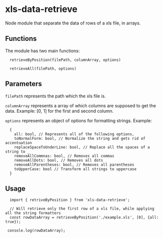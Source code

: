 # xls-data-retrieve
Node module that separate the data of rows of a xls file, in arrays.

## Functions
The module has two main functions:

```
  retrieveByPosition(filePath, columnArray, options)
```

```
  retrieveAll(filePath, options)
```

## Parameters
```filePath``` represents the path which the xls file is.

```columnArray``` represents a array of which columns are supposed to get the data. Example: [0, 1] for the first and second column.

```options``` represents an object of options for formatting strings.
Example: 
```
  {
    all: bool, // Represents all of the following options,
    toNormalForm: bool, // Normalize the string and gets rid of accentuation
    replaceSpaceToUnderLine: bool, // Replace all the spaces of a string to _
    removeAllCommnas: bool, // Removes all commas
    removeAllDots: bool, // Removes all dots
    removeAllParentheses: bool, // Removes all parentheses
    toUpperCase: bool // Transform all strings to uppercase
  }
```

## Usage

```
  import { retriveByPosition } from 'xls-data-retrieve';
  
  // Will retrieve only the first row of a xls file, while applying all the string formatters
  const rowDataArray = retrieveByPosition('./example.xls', [0], {all: true});
  
 console.log(rowDataArray);
```
